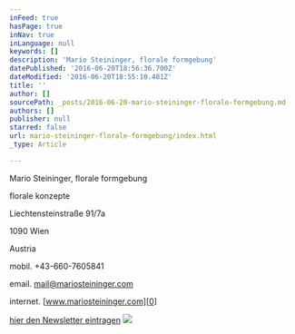 ```yaml
---
inFeed: true
hasPage: true
inNav: true
inLanguage: null
keywords: []
description: 'Mario Steininger, florale formgebung'
datePublished: '2016-06-20T18:56:36.700Z'
dateModified: '2016-06-20T18:55:10.481Z'
title: ''
author: []
sourcePath: _posts/2016-06-20-mario-steininger-florale-formgebung.md
authors: []
publisher: null
starred: false
url: mario-steininger-florale-formgebung/index.html
_type: Article

---
```

Mario Steininger, florale formgebung

florale konzepte

Liechtensteinstraße 91/7a

1090 Wien

Austria

mobil. +43-660-7605841

email. mail@mariosteininger.com

internet. [www.mariosteininger.com][0]

[hier den Newsletter eintragen][1]
![](https://the-grid-user-content.s3-us-west-2.amazonaws.com/9019fbe5-7701-49e1-bd58-f3a9b77871d3.png)

[0]: http://www.mariosteininger.com/
[1]: http://eepurl.com/qFO3D